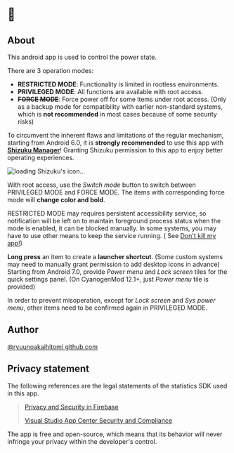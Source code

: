 # 📇

## About

This android app is used to control the power state.

There are 3 operation modes:
* **RESTRICTED MODE**: Functionality is limited in rootless environments.
* **PRIVILEGED MODE**: All functions are available with root access.
* **~~FORCE MODE~~**: Force power off for some items under root access. 
  (Only as a backup mode for compatibility with earlier non-standard systems, which is **not recommended** in most cases because of some security risks)

To circumvent the inherent flaws and limitations of the regular mechanism, starting from Android 6.0, it is **strongly recommended** to use this app with [**Shizuku Manager**](https://shizuku.rikka.app/zh-hans/download.html)! Granting Shizuku permission to this app to enjoy better operating experiences.

![`loading Shizuku's icon...`](https://shizuku.rikka.app/logo.png)

With root access, use the *Switch mode* button to switch between PRIVILEGED MODE and FORCE MODE. The items with corresponding force mode will **change color and bold**.

RESTRICTED MODE may requires persistent accessibility service, so notification will be left on to
maintain foreground process status when the mode is enabled, it can be blocked manually. In some
systems, you may have to use other means to keep the service running. (
See [Don't kill my app!](https://dontkillmyapp.com))

**Long press** an item to create a **launcher shortcut**. (Some custom systems may need to manually
grant permission to add desktop icons in advance) Starting from Android 7.0, provide *Power menu*
and *Lock screen* tiles for the quick settings panel. (On CyanogenMod 12.1+, just *Power menu* tile
is provided)

In order to prevent misoperation, except for *Lock screen* and *Sys power menu*, other items need to
be confirmed again in PRIVILEGED MODE.

## Author

[@ryuunoakaihitomi github.com](https://github.com/ryuunoakaihitomi)

## Privacy statement

The following references are the legal statements of the statistics SDK used in this app.

> [Privacy and Security in Firebase](https://firebase.google.com/support/privacy)
>
> [Visual Studio App Center Security and Compliance](https://docs.microsoft.com/en-us/appcenter/general/app-center-security)

The app is free and open-source, which means that its behavior will never infringe your privacy
within the developer's control.